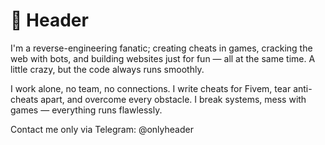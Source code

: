 # 🧠 Header

I'm a reverse-engineering fanatic; creating cheats in games, cracking the web with bots, and building websites just for fun — all at the same time. A little crazy, but the code always runs smoothly.

I work alone, no team, no connections. I write cheats for Fivem, tear anti-cheats apart, and overcome every obstacle. I break systems, mess with games — everything runs flawlessly.

Contact me only via Telegram: @onlyheader
